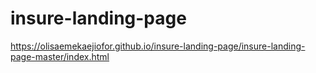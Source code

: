 # insure-landing-page
https://olisaemekaejiofor.github.io/insure-landing-page/insure-landing-page-master/index.html
